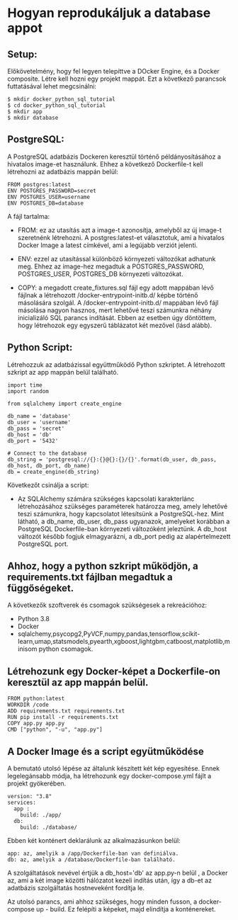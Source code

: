 #  Hogyan reprodukáljuk a database appot

##  Setup:
Előkövetelmény, hogy fel legyen telepíttve a DOcker Engine, és a Docker composite.
Létre kell hozni egy projekt mappát. Ezt a következő parancsok futtatásával lehet megcsinálni:
```
$ mkdir docker_python_sql_tutorial
$ cd docker_python_sql_tutorial
$ mkdir app
$ mkdir database
```

##  PostgreSQL:
A PostgreSQL adatbázis Dockeren keresztül történő példányosításához a hivatalos image-et használunk. Ehhez a következő Dockerfile-t kell létrehozni az adatbázis mappán belül:
```
FROM postgres:latest
ENV POSTGRES_PASSWORD=secret
ENV POSTGRES_USER=username
ENV POSTGRES_DB=database
```

A fájl tartalma:

+ FROM: ez az utasítás azt a image-t azonosítja, amelyből az új image-t szeretnénk létrehozni. A postgres:latest-et választotuk, ami a hivatalos Docker Image a latest címkével, ami a legújabb verziót jelenti.
  
+ ENV: ezzel az utasítással különböző környezeti változókat adhatunk meg. Ehhez az image-hez megadtuk a POSTGRES_PASSWORD, POSTGRES_USER, POSTGRES_DB környezeti változókat.
  
+ COPY: a megadott create_fixtures.sql fájl egy adott mappában lévő fájlnak a létrehozott /docker-entrypoint-initb.d/ képbe történő másolására szolgál.
A /docker-entrypoint-initb.d/ mappában lévő fájl másolása nagyon hasznos, mert lehetővé teszi számunkra néhány inicializáló SQL parancs indítását. Ebben az esetben úgy döntöttem, hogy létrehozok egy egyszerű táblázatot két mezővel (lásd alább).

##  Python Script:
Létrehozzuk az adatbázissal együttműködő Python szkriptet. A létrehozott szkript az app mappán belül található.
```
import time
import random

from sqlalchemy import create_engine

db_name = 'database'
db_user = 'username'
db_pass = 'secret'
db_host = 'db'
db_port = '5432'

# Connect to the database
db_string = 'postgresql://{}:{}@{}:{}/{}'.format(db_user, db_pass, db_host, db_port, db_name)
db = create_engine(db_string)

```

Következőt csinálja a script:

+  Az SQLAlchemy számára szükséges kapcsolati karakterlánc létrehozásához szükséges paraméterek határozza meg, amely lehetővé teszi számunkra, hogy kapcsolatot létesítsünk a PostgreSQL-hez. Mint látható, a db_name, db_user, db_pass ugyanazok, amelyeket korábban a PostgreSQL Dockerfile-ban környezeti változóként jeleztünk. A db_host változót később fogjuk elmagyarázni, a db_port pedig az alapértelmezett PostgreSQL port.

## Ahhoz, hogy a python szkript működjön, a requirements.txt fájlban megadtuk a függőségeket.

A következők szoftverek és csomagok szükségesek a rekreációhoz:

+  Python 3.8
+  Docker
+  sqlalchemy,psycopg2,PyVCF,numpy,pandas,tensorflow,scikit-learn,umap,statsmodels,pyearth,xgboost,lightgbm,catboost,matplotlib,minisom python csomagok.

## Létrehozunk egy Docker-képet a Dockerfile-on keresztül az app mappán belül.

```
FROM python:latest
WORKDIR /code
ADD requirements.txt requirements.txt
RUN pip install -r requirements.txt
COPY app.py app.py
CMD ["python", "-u", "app.py"]
```

## A Docker Image és a script együtműködése

A bemutató utolsó lépése az általunk készített két kép egyesítése. Ennek legelegánsabb módja, ha létrehozunk egy docker-compose.yml fájlt a projekt gyökerében.

```
version: "3.8"
services:
  app :
    build: ./app/
  db:
    build: ./database/
```

Ebben két konténert deklarálunk az alkalmazásunkon belül:

    app: az, amelyik a /app/Dockerfile-ban van definiálva.
    db: az, amelyik a /database/Dockerfile-ban található.

A szolgáltatások nevével értjük a db_host='db' az app.py-n belül , a Docker az, ami a két image közötti hálózatot kezeli indítás után, így a db-et az adatbázis szolgáltatás hostneveként fordítja le.

Az utolsó parancs, ami ahhoz szükséges, hogy minden fusson, a docker-compose up - build. Ez felépíti a képeket, majd elindítja a konténereket.
